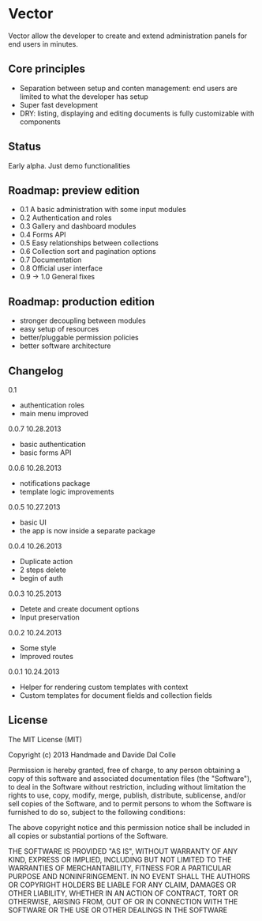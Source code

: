 # Vector
Vector allow the developer to create and extend administration panels for end users in minutes.

## Core principles

- Separation between setup and conten management: end users are limited to what the developer has setup
- Super fast development
- DRY: listing, displaying and editing documents is fully customizable with components  

## Status

Early alpha. Just demo functionalities

## Roadmap: preview edition

- 0.1 A basic administration with some input modules
- 0.2 Authentication and roles
- 0.3 Gallery and dashboard modules
- 0.4 Forms API
- 0.5 Easy relationships between collections
- 0.6 Collection sort and pagination options
- 0.7 Documentation
- 0.8 Official user interface
- 0.9 -> 1.0 General fixes

## Roadmap: production edition

- stronger decoupling between modules
- easy setup of resources
- better/pluggable permission policies
- better software architecture

## Changelog

0.1
- authentication roles
- main menu improved

0.0.7 10.28.2013
- basic authentication
- basic forms API

0.0.6 10.28.2013
- notifications package
- template logic improvements

0.0.5 10.27.2013
- basic UI
- the app is now inside a separate package

0.0.4 10.26.2013
- Duplicate action
- 2 steps delete
- begin of auth

0.0.3 10.25.2013
- Detete and create document options
- Input preservation

0.0.2 10.24.2013
- Some style
- Improved routes

0.0.1 10.24.2013
- Helper for rendering custom templates with context  
- Custom templates for document fields and collection fields

## License

The MIT License (MIT)

Copyright (c) 2013 Handmade and Davide Dal Colle

Permission is hereby granted, free of charge, to any person obtaining a copy of this software and associated documentation files (the "Software"), to deal in the Software without restriction, including without limitation the rights to use, copy, modify, merge, publish, distribute, sublicense, and/or sell copies of the Software, and to permit persons to whom the Software is furnished to do so, subject to the following conditions:  

The above copyright notice and this permission notice shall be included in all copies or substantial portions of the Software.  

THE SOFTWARE IS PROVIDED "AS IS", WITHOUT WARRANTY OF ANY KIND, EXPRESS OR IMPLIED, INCLUDING BUT NOT LIMITED TO THE WARRANTIES OF MERCHANTABILITY, FITNESS FOR A PARTICULAR PURPOSE AND NONINFRINGEMENT. IN NO EVENT SHALL THE AUTHORS OR COPYRIGHT HOLDERS BE LIABLE FOR ANY CLAIM, DAMAGES OR OTHER LIABILITY, WHETHER IN AN ACTION OF CONTRACT, TORT OR OTHERWISE, ARISING FROM, OUT OF OR IN CONNECTION WITH THE SOFTWARE OR THE USE OR OTHER DEALINGS IN THE SOFTWARE
